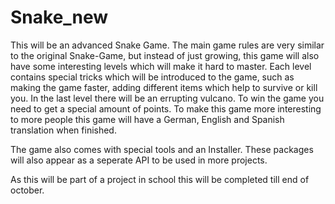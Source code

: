 # Snake_new
This will be an advanced Snake Game.
The main game rules are very similar to the original Snake-Game, but instead of just growing, this game will also have some interesting levels which will make it hard to master.
Each level contains special tricks which will be introduced to the game, such as making the game faster, adding different items which help to survive or kill you.
In the last level there will be an errupting vulcano. To win the game you need to get a special amount of points.
To make this game more interesting to more people this game will have a German, English and Spanish translation when finished.

The game also comes with special tools and an Installer. These packages will also appear as a seperate API to be used in more projects.

As this will be part of a project in school this will be completed till end of october.
